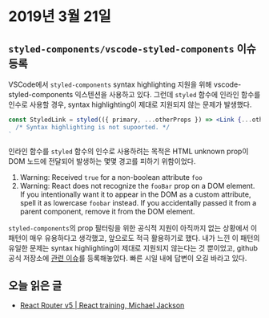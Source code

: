 # 2019년 3월 21일

## `styled-components/vscode-styled-components` 이슈 등록

VSCode에서 `styled-components` syntax highlighting 지원을 위해 vscode-styled-components 익스텐션을 사용하고 있다. 그런데 `styled` 함수에 인라인 함수를 인수로 사용할 경우, syntax highlighting이 제대로 지원되지 않는 문제가 발생했다.

```jsx
const StyledLink = styled(({ primary, ...otherProps }) => <Link {...otherProps} />)`
  /* Syntax highlighting is not supoorted. */
`
```

인라인 함수를 `styled` 함수의 인수로 사용하려는 목적은 HTML unknown prop이 DOM 노드에 전달되어 발생하는 몇몇 경고를 피하기 위함이었다.

1. Warning: Received `true` for a non-boolean attribute `foo`
2. Warning: React does not recognize the `fooBar` prop on a DOM element. If you intentionally want it to appear in the DOM as a custom attribute, spell it as lowercase `foobar` instead. If you accidentally passed it from a parent component, remove it from the DOM element.

`styled-components`의 prop 필터링을 위한 공식적 지원이 아직까지 없는 상황에서 이 패턴이 매우 유용하다고 생각했고, 앞으로도 적극 활용하기로 했다. 내가 느낀 이 패턴의 유일한 문제는 syntax highlighting이 제대로 지원되지 않는다는 것 뿐이었고, github 공식 저장소에 [관련 이슈](https://github.com/styled-components/vscode-styled-components/issues/162)를 등록해놓았다. 빠른 시일 내에 답변이 오길 바라고 있다.

## 오늘 읽은 글

* [React Router v5 | React training, Michael Jackson]([https://medium.com/inturn-eng/naming-styled-components-d7097950a245](https://reacttraining.com/blog/react-router-v5/))
